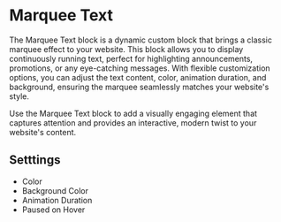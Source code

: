 # Marquee Text
The Marquee Text block is a dynamic custom block that brings a classic marquee effect to your website. This block allows you to display continuously running text, perfect for highlighting announcements, promotions, or any eye-catching messages. With flexible customization options, you can adjust the text content, color, animation duration, and background, ensuring the marquee seamlessly matches your website's style.

Use the Marquee Text block to add a visually engaging element that captures attention and provides an interactive, modern twist to your website's content.

## Setttings
- Color
- Background Color
- Animation Duration
- Paused on Hover